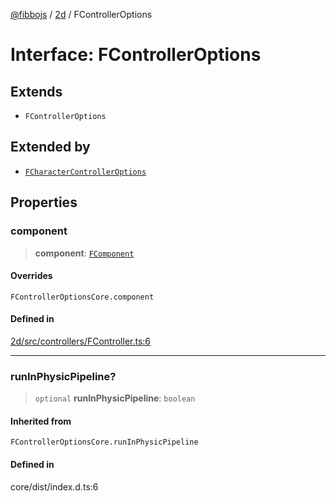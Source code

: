 [@fibbojs](/api/index) / [2d](/api/2d) / FControllerOptions

# Interface: FControllerOptions

## Extends

- `FControllerOptions`

## Extended by

- [`FCharacterControllerOptions`](FCharacterControllerOptions.md)

## Properties

### component

> **component**: [`FComponent`](../classes/FComponent.md)

#### Overrides

`FControllerOptionsCore.component`

#### Defined in

[2d/src/controllers/FController.ts:6](https://github.com/fibbojs/fibbo/blob/a8d7b4720cdb2648ddcb2159cdc3e3671c6aee98/packages/2d/src/controllers/FController.ts#L6)

***

### runInPhysicPipeline?

> `optional` **runInPhysicPipeline**: `boolean`

#### Inherited from

`FControllerOptionsCore.runInPhysicPipeline`

#### Defined in

core/dist/index.d.ts:6

